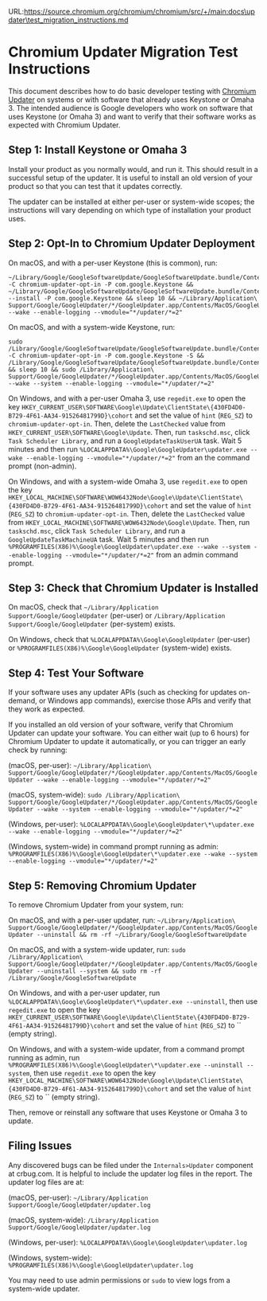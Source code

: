 URL:https://source.chromium.org/chromium/chromium/src/+/main:docs\updater\test_migration_instructions.md
# Chromium Updater Migration Test Instructions

This document describes how to do basic developer testing with [Chromium
Updater](https://source.chromium.org/chromium/chromium/src/+/main:chrome/updater/)
on systems or with software that already uses Keystone or Omaha 3. The intended
audience is Google developers who work on software that uses Keystone (or Omaha
3) and want to verify that their software works as expected with Chromium
Updater.

## Step 1: Install Keystone or Omaha 3
Install your product as you normally would, and run it. This should result in
a successful setup of the updater. It is useful to install an old version of
your product so that you can test that it updates correctly.

The updater can be installed at either per-user or system-wide scopes; the
instructions will vary depending on which type of installation your product
uses.

## Step 2: Opt-In to Chromium Updater Deployment
On macOS, and with a per-user Keystone (this is common), run:
```
~/Library/Google/GoogleSoftwareUpdate/GoogleSoftwareUpdate.bundle/Contents/Helpers/ksadmin -C chromium-updater-opt-in -P com.google.Keystone && ~/Library/Google/GoogleSoftwareUpdate/GoogleSoftwareUpdate.bundle/Contents/Helpers/ksadmin --install -P com.google.Keystone && sleep 10 && ~/Library/Application\ Support/Google/GoogleUpdater/*/GoogleUpdater.app/Contents/MacOS/GoogleUpdater --wake --enable-logging --vmodule="*/updater/*=2"
```

On macOS, and with a system-wide Keystone, run:
```
sudo /Library/Google/GoogleSoftwareUpdate/GoogleSoftwareUpdate.bundle/Contents/Helpers/ksadmin -C chromium-updater-opt-in -P com.google.Keystone -S && /Library/Google/GoogleSoftwareUpdate/GoogleSoftwareUpdate.bundle/Contents/Resources/CheckForUpdatesNow.command && sleep 10 && sudo /Library/Application\ Support/Google/GoogleUpdater/*/GoogleUpdater.app/Contents/MacOS/GoogleUpdater --wake --system --enable-logging --vmodule="*/updater/*=2"
```

On Windows, and with a per-user Omaha 3, use `regedit.exe` to open the key
`HKEY_CURRENT_USER\SOFTWARE\Google\Update\ClientState\{430FD4D0-B729-4F61-AA34-91526481799D}\cohort`
and set the value of `hint` (`REG_SZ`) to `chromium-updater-opt-in`. Then,
delete the `LastChecked` value from `HKEY_CURRENT_USER\SOFTWARE\Google\Update`.
Then, run `taskschd.msc`, click `Task Scheduler Library`, and run a
`GoogleUpdateTaskUserUA` task. Wait 5 minutes and then run
`%LOCALAPPDATA%\Google\GoogleUpdater\updater.exe --wake --enable-logging --vmodule="*/updater/*=2"`
from an the command prompt (non-admin).

On Windows, and with a system-wide Omaha 3, use `regedit.exe` to open the key
`HKEY_LOCAL_MACHINE\SOFTWARE\WOW6432Node\Google\Update\ClientState\{430FD4D0-B729-4F61-AA34-91526481799D}\cohort`
and set the value of `hint` (`REG_SZ`) to `chromium-updater-opt-in`. Then,
delete the `LastChecked` value from `HKEY_LOCAL_MACHINE\SOFTWARE\WOW6432Node\Google\Update`.
Then, run `taskschd.msc`, click `Task Scheduler Library`, and run a
`GoogleUpdateTaskMachineUA` task. Wait 5 minutes and then run
`%PROGRAMFILES(X86)%\Google\GoogleUpdater\updater.exe --wake --system --enable-logging --vmodule="*/updater/*=2"`
from an admin command prompt.

## Step 3: Check that Chromium Updater is Installed
On macOS, check that
`~/Library/Application Support/Google/GoogleUpdater` (per-user) or
`/Library/Application Support/Google/GoogleUpdater` (per-system) exists.

On Windows, check that `%LOCALAPPDATA%\Google\GoogleUpdater` (per-user) or
`%PROGRAMFILES(X86)%\Google\GoogleUpdater` (system-wide) exists.

## Step 4: Test Your Software
If your software uses any updater APIs (such as checking for updates on-demand,
or Windows app commands), exercise those APIs and verify that they work as
expected.

If you installed an old version of your software, verify that Chromium Updater
can update your software. You can either wait (up to 6 hours) for Chromium
Updater to update it automatically, or you can trigger an early check by
running:

(macOS, per-user):
`~/Library/Application\ Support/Google/GoogleUpdater/*/GoogleUpdater.app/Contents/MacOS/GoogleUpdater --wake --enable-logging --vmodule="*/updater/*=2"`

(macOS, system-wide):
`sudo /Library/Application\ Support/Google/GoogleUpdater/*/GoogleUpdater.app/Contents/MacOS/GoogleUpdater --wake --system --enable-logging --vmodule="*/updater/*=2"`

(Windows, per-user):
`%LOCALAPPDATA%\Google\GoogleUpdater\*\updater.exe --wake --enable-logging --vmodule="*/updater/*=2"`

(Windows, system-wide) in command prompt running as admin:
`%PROGRAMFILES(X86)%\Google\GoogleUpdater\*\updater.exe --wake --system --enable-logging --vmodule="*/updater/*=2"`

## Step 5: Removing Chromium Updater
To remove Chromium Updater from your system, run:

On macOS, and with a per-user updater, run:
`~/Library/Application\ Support/Google/GoogleUpdater/*/GoogleUpdater.app/Contents/MacOS/GoogleUpdater --uninstall && rm -rf ~/Library/Google/GoogleSoftwareUpdate`

On macOS, and with a system-wide updater, run:
`sudo /Library/Application\ Support/Google/GoogleUpdater/*/GoogleUpdater.app/Contents/MacOS/GoogleUpdater --uninstall --system && sudo rm -rf /Library/Google/GoogleSoftwareUpdate`

On Windows, and with a per-user updater, run `%LOCALAPPDATA%\Google\GoogleUpdater\*\updater.exe --uninstall`, then use `regedit.exe` to open the key
`HKEY_CURRENT_USER\SOFTWARE\Google\Update\ClientState\{430FD4D0-B729-4F61-AA34-91526481799D}\cohort`
and set the value of `hint` (`REG_SZ`) to `` (empty string).

On Windows, and with a system-wide updater, from a command prompt running as admin, run `%PROGRAMFILES(X86)%\Google\GoogleUpdater\*\updater.exe --uninstall --system`, then use `regedit.exe` to open the key
`HKEY_LOCAL_MACHINE\SOFTWARE\WOW6432Node\Google\Update\ClientState\{430FD4D0-B729-4F61-AA34-91526481799D}\cohort`
and set the value of `hint` (`REG_SZ`) to `` (empty string).

Then, remove or reinstall any software that uses Keystone or Omaha 3 to update.

## Filing Issues
Any discovered bugs can be filed under the `Internals>Updater` component at
crbug.com. It is helpful to include the updater log files in the report. The
updater log files are at:

(macOS, per-user):
`~/Library/Application Support/Google/GoogleUpdater/updater.log`

(macOS, system-wide):
`/Library/Application Support/Google/GoogleUpdater/updater.log`

(Windows, per-user):
`%LOCALAPPDATA%\Google\GoogleUpdater\updater.log`

(Windows, system-wide):
`%PROGRAMFILES(X86)%\Google\GoogleUpdater\updater.log`

You may need to use admin permissions or `sudo` to view logs from a system-wide
updater.
